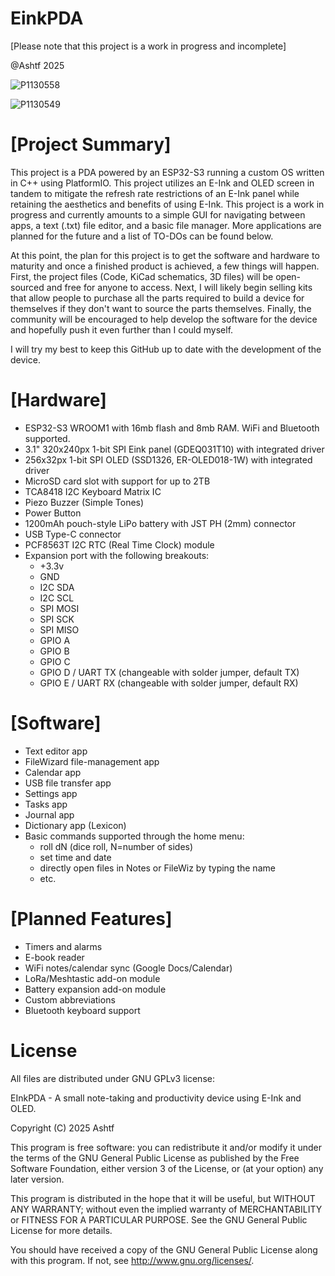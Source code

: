 # EinkPDA
[Please note that this project is a work in progress and incomplete]

@Ashtf 2025

![P1130558](https://github.com/user-attachments/assets/791df932-b2c9-459f-9c58-0640f6f8a929)

![P1130549](https://github.com/user-attachments/assets/870af762-9d3f-4b4d-afb1-b597d016a69a)

# [Project Summary]
  This project is a PDA powered by an ESP32-S3 running a custom OS written in C++ using PlatformIO. This project utilizes an E-Ink and OLED screen in tandem to mitigate the refresh rate restrictions of an E-Ink panel while retaining the aesthetics and benefits of using E-Ink. This project is a work in progress and currently amounts to a simple GUI for navigating between apps, a text (.txt) file editor, and a basic file manager. More applications are planned for the future and a list of TO-DOs can be found below.

  At this point, the plan for this project is to get the software and hardware to maturity and once a finished product is achieved, a few things will happen. First, the project files (Code, KiCad schematics, 3D files) will be open-sourced and free for anyone to access. Next, I will likely begin selling kits that allow people to purchase all the parts required to build a device for themselves if they don't want to source the parts themselves. Finally, the community will be encouraged to help develop the software for the device and hopefully push it even further than I could myself.

  I will try my best to keep this GitHub up to date with the development of the device.

# [Hardware]
- ESP32-S3 WROOM1 with 16mb flash and 8mb RAM. WiFi and Bluetooth supported.
- 3.1" 320x240px 1-bit SPI Eink panel (GDEQ031T10) with integrated driver
- 256x32px 1-bit SPI OLED (SSD1326, ER-OLED018-1W) with integrated driver
- MicroSD card slot with support for up to 2TB
- TCA8418 I2C Keyboard Matrix IC
- Piezo Buzzer (Simple Tones)
- Power Button
- 1200mAh pouch-style LiPo battery with JST PH (2mm) connector
- USB Type-C connector
- PCF8563T I2C RTC (Real Time Clock) module
- Expansion port with the following breakouts:
    - +3.3v
    - GND
    - I2C SDA
    - I2C SCL
    - SPI MOSI
    - SPI SCK
    - SPI MISO
    - GPIO A
    - GPIO B
    - GPIO C
    - GPIO D / UART TX (changeable with solder jumper, default TX)
    - GPIO E / UART RX (changeable with solder jumper, default RX)


# [Software]
- Text editor app
- FileWizard file-management app
- Calendar app
- USB file transfer app
- Settings app
- Tasks app
- Journal app
- Dictionary app (Lexicon)
- Basic commands supported through the home menu:
    - roll dN (dice roll, N=number of sides)
    - set time and date
    - directly open files in Notes or FileWiz by typing the name
    - etc.

# [Planned Features]
- Timers and alarms
- E-book reader
- WiFi notes/calendar sync (Google Docs/Calendar)
- LoRa/Meshtastic add-on module
- Battery expansion add-on module
- Custom abbreviations
- Bluetooth keyboard support

# License
All files are distributed under GNU GPLv3 license:

EInkPDA - A small note-taking and productivity device using E-Ink and OLED.

Copyright (C) 2025 Ashtf

This program is free software: you can redistribute it and/or modify
it under the terms of the GNU General Public License as published by
the Free Software Foundation, either version 3 of the License, or
(at your option) any later version.


This program is distributed in the hope that it will be useful,
but WITHOUT ANY WARRANTY; without even the implied warranty of
MERCHANTABILITY or FITNESS FOR A PARTICULAR PURPOSE.  See the
GNU General Public License for more details.


You should have received a copy of the GNU General Public License
along with this program.  If not, see <http://www.gnu.org/licenses/>.
